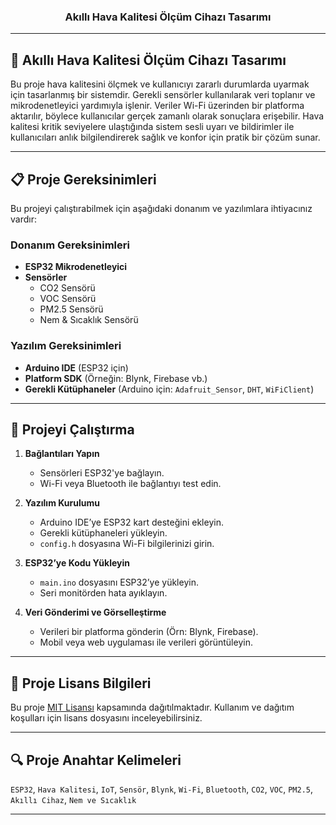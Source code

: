 <p align="center"><h3 align="center">Akıllı Hava Kalitesi Ölçüm Cihazı Tasarımı</h3></p>

---

## 📌 Akıllı Hava Kalitesi Ölçüm Cihazı Tasarımı
Bu proje hava kalitesini ölçmek ve kullanıcıyı zararlı durumlarda uyarmak
için tasarlanmış bir sistemdir. Gerekli sensörler kullanılarak veri toplanır
ve mikrodenetleyici yardımıyla işlenir. Veriler Wi-Fi üzerinden bir platforma aktarılır, böylece kullanıcılar gerçek zamanlı olarak sonuçlara
erişebilir. Hava kalitesi kritik seviyelere ulaştığında sistem sesli uyarı ve bildirimler ile kullanıcıları anlık bilgilendirerek sağlık ve konfor için pratik bir çözüm sunar.

---

## 📋 Proje Gereksinimleri  
Bu projeyi çalıştırabilmek için aşağıdaki donanım ve yazılımlara ihtiyacınız vardır:  

### Donanım Gereksinimleri  
- **ESP32 Mikrodenetleyici**  
- **Sensörler**  
  - CO2 Sensörü
  - VOC Sensörü   
  - PM2.5 Sensörü  
  - Nem & Sıcaklık Sensörü 

### Yazılım Gereksinimleri  
- **Arduino IDE** (ESP32 için)  
- **Platform SDK** (Örneğin: Blynk, Firebase vb.)  
- **Gerekli Kütüphaneler** (Arduino için: `Adafruit_Sensor`, `DHT`, `WiFiClient`)  

---

## 🚀 Projeyi Çalıştırma  
1. **Bağlantıları Yapın**  
   - Sensörleri ESP32'ye bağlayın.  
   - Wi-Fi veya Bluetooth ile bağlantıyı test edin.  

2. **Yazılım Kurulumu**  
   - Arduino IDE’ye ESP32 kart desteğini ekleyin.  
   - Gerekli kütüphaneleri yükleyin.  
   - `config.h` dosyasına Wi-Fi bilgilerinizi girin.  

3. **ESP32’ye Kodu Yükleyin**  
   - `main.ino` dosyasını ESP32’ye yükleyin.  
   - Seri monitörden hata ayıklayın.  

4. **Veri Gönderimi ve Görselleştirme**  
   - Verileri bir platforma gönderin (Örn: Blynk, Firebase).  
   - Mobil veya web uygulaması ile verileri görüntüleyin.  

---

## 📜 Proje Lisans Bilgileri  
Bu proje [MIT Lisansı](LICENSE) kapsamında dağıtılmaktadır. Kullanım ve dağıtım koşulları için lisans dosyasını inceleyebilirsiniz.  

---

## 🔍 Proje Anahtar Kelimeleri  
`ESP32`, `Hava Kalitesi`, `IoT`, `Sensör`, `Blynk`, `Wi-Fi`, `Bluetooth`, `CO2`, `VOC`, `PM2.5`, `Akıllı Cihaz`, `Nem ve Sıcaklık`  

---

